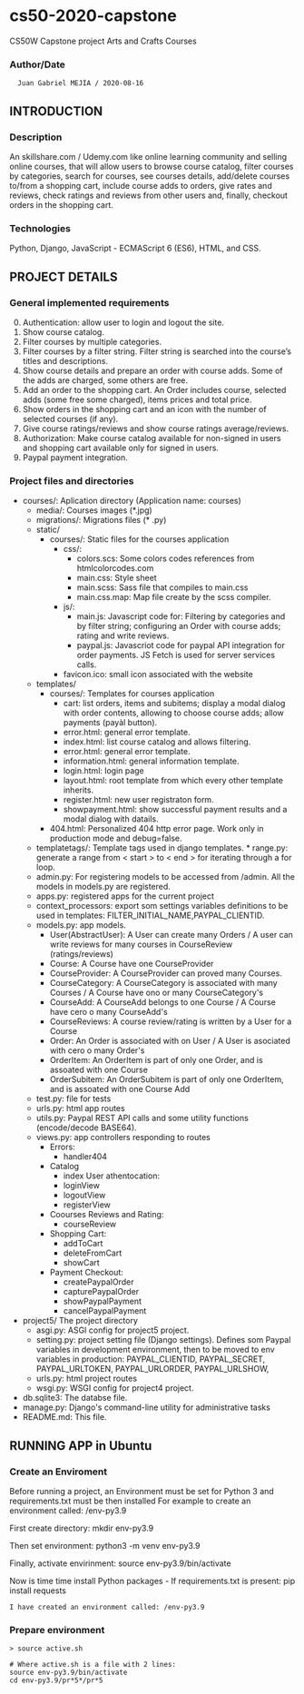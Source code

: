 # cs50-2020-capstone
CS50W Capstone project
Arts and Crafts Courses

### Author/Date

      Juan Gabriel MEJÍA / 2020-08-16

## INTRODUCTION
### Description

An skillshare.com / Udemy.com like online learning community and selling online courses, that will allow users to browse course catalog, filter courses by categories, search for courses, see courses details, add/delete courses to/from a shopping cart, include course adds to orders, give rates and reviews, check ratings and reviews from other users and, finally, checkout orders in the shopping cart.

### Technologies
Python, Django, JavaScript - ECMAScript 6 (ES6), HTML, and CSS.

## PROJECT DETAILS
### General implemented requirements

0. Authentication: allow user to login and logout the site.
1. Show course catalog.
2. Filter courses by multiple categories.
3. Filter courses by a filter string. Filter string is searched into the course’s titles and descriptions.
4. Show course details and prepare an order with course adds. Some of the adds are charged, some others are free.
5. Add an order to the shopping cart. An Order includes course, selected adds (some free some charged), items prices and total price.
6. Show orders in the shopping cart and an icon with the number of selected courses (if any).
7. Give course ratings/reviews and show course ratings average/reviews.
8. Authorization: Make course catalog available for non-signed in users and shopping cart available only for signed in users.
9. Paypal payment integration.


### Project files and directories
* courses/:  Aplication directory (Application name: courses)
	* media/: Courses images (*.jpg)
	* migrations/:  Migrations files (* .py)
	* static/
		* courses/:  Static files for the courses application
			* css/:
				* colors.scs:  	Some colors codes references from htmlcolorcodes.com
				* main.css:  	Style sheet
				* main.scss: 	Sass file that compiles to main.css
				* main.css.map: Map file create by the scss compiler.
			* js/:
				* main.js:  Javascript code for: Filtering by categories and by filter string; configuring an Order with course adds; rating and write reviews.
				* paypal.js: Javascriot code for paypal API integration for order payments. JS Fetch is used for server services calls.
			* favicon.ico: small icon associated with the website
	* templates/
		* courses/:  Templates for courses application
			* cart:	list orders, items and subitems; display a modal dialog with order contents, allowing to choose course adds; allow payments (payàl button).
			* error.html: general error template.
			* index.html:  list course catalog and allows filtering.
			* error.html: general error template.
			* information.html: general information template.
			* login.html: login page
			* layout.html: root template from which every other template inherits.
			* register.html: new user registraton form.
			* showpayment.html:  show successful payment results and a modal dialog with datails.
		* 404.html: Personalized 404 http error page. Work only in production mode and debug=false.
	* templatetags/: Template tags used in django templates.
			* range.py: generate a range from < start > to < end > for iterating through a for loop.
	* admin.py: For registering models to be accessed from /admin. All the models in models.py are registered.
	* apps.py: registered apps for the current project
	* context_processors: export som settings variables definitions to be used in templates: FILTER_INITIAL_NAME,PAYPAL_CLIENTID.
	* models.py: app models.
		* User(AbstractUser): A User can create many Orders / A user can write reviews for many courses in CourseReview (ratings/reviews)
		* Course: A Course have one CourseProvider
		* CourseProvider: A CourseProvider can proved many Courses.
		* CourseCategory: A CourseCategory is associated with many Courses / A Course have ono or many CourseCategory's
		* CourseAdd: A CourseAdd belongs to one Course / A Course have cero o many CourseAdd's
		* CourseReviews: A course review/rating is written by a User for a Course
		* Order: An Order is associated with on User / A User is asociated with cero o many Order's
		* OrderItem: An OrderItem is part of only one Order, and is assoated with one Course
		* OrderSubitem:	An OrderSubitem is part of only one OrderItem, and is assoated with one Course Add
	* test.py: file for tests
	* urls.py: html app routes
	* utils.py: Paypal REST API calls and some utility functions (encode/decode BASE64).
	* views.py: app controllers responding to routes
		* Errors:
			* handler404
		* Catalog
			* index
		User athentocation:
			* loginView
			* logoutView
			* registerView
		* Coourses Reviews and Rating:
			* courseReview
		* Shopping Cart:
			* addToCart
			* deleteFromCart
			* showCart
		* Payment Checkout:
			* createPaypalOrder
			* capturePaypalOrder
			* showPaypalPayment
			* cancelPaypalPayment
* project5/   The project directory
	* asgi.py: ASGI config for project5 project.
	* setting.py: project setting file (Django settings). Defines som Paypal variables in development environment, then to be moved to env variables in production: PAYPAL_CLIENTID, PAYPAL_SECRET, PAYPAL_URLTOKEN, PAYPAL_URLORDER, PAYPAL_URLSHOW,
	* urls.py: html project routes
	* wsgi.py: WSGI config for project4 project.
* db.sqlite3: The databse file.
* manage.py:  Django's command-line utility for administrative tasks
* README.md: This file.

## RUNNING APP in Ubuntu
### Create an Enviroment

 Before running a project, an Environment must be set for Python 3 and requirements.txt must be then installed
 For example to create an environment called: /env-py3.9

 First create directory:
 	mkdir env-py3.9

 Then set environment:
 	python3 -m venv env-py3.9

Finally, activate envirinment:
	source env-py3.9/bin/activate

Now is time time install Python packages - If requirements.txt is present:
	pip install requests

	I have created an environment called: /env-py3.9

### Prepare environment
	> source active.sh

	# Where active.sh is a file with 2 lines:
	source env-py3.9/bin/activate
	cd env-py3.9/pr*5*/pr*5
